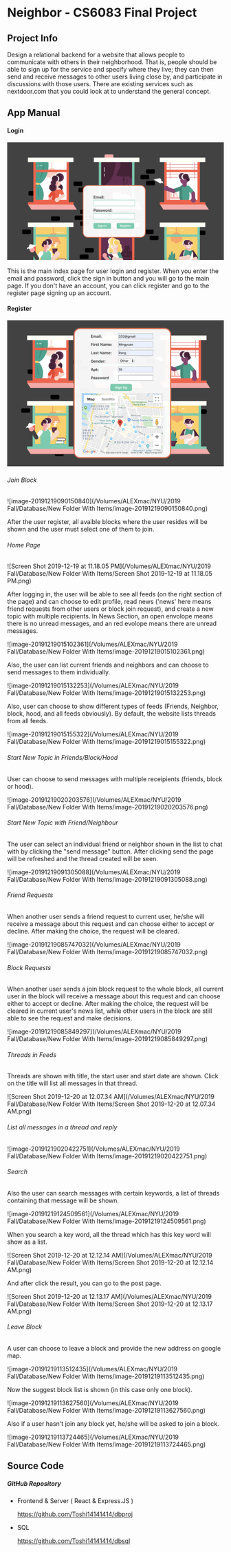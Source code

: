 # Neighbor - CS6083 Final Project

## Project Info

Design a relational backend for a website that allows people to communicate with others in their neighborhood. That is, people should be able to sign up for the service and specify where they live; they can then send and receive messages to other users living close by, and participate in discussions with those users. There are existing services such as nextdoor.com that you could look at to understand the general concept.

## App Manual

#### Login

![image-20191219014936413](https://github.com/Toshi14141414/dbproj/blob/master/info_pictures/image-20191219014936413.png)

This is the main index page for user login and register. When you enter the email and password, click the sign in button and you will go to the main page. If you don't have an account, you can click register and go to the register page signing up an account.

#### Register

![image-20191219090101573](https://github.com/Toshi14141414/dbproj/blob/master/info_pictures/image-20191219090101573.png)

###### Join Block

![image-20191219090150840](/Volumes/ALEXmac/NYU/2019 Fall/Database/New Folder With Items/image-20191219090150840.png)

After the user register, all avaible blocks where the user resides will be shown and the user must select one of them to join.

###### Home Page

![Screen Shot 2019-12-19 at 11.18.05 PM](/Volumes/ALEXmac/NYU/2019 Fall/Database/New Folder With Items/Screen Shot 2019-12-19 at 11.18.05 PM.png)

After logging in, the user will be able to see all feeds (on the right section of the page) and can choose to edit profile, read news ('news' here means friend requests from other users or block join request), and create a new topic with multiple recipients. In News Section, an open envolope means there is no unread messages, and an red evolope means there are unread messages.

![image-20191219015102361](/Volumes/ALEXmac/NYU/2019 Fall/Database/New Folder With Items/image-20191219015102361.png)

Also, the user can list current friends and neighbors and can choose to send messages to them individually.

![image-20191219015132253](/Volumes/ALEXmac/NYU/2019 Fall/Database/New Folder With Items/image-20191219015132253.png)

Also, user can choose to show different types of feeds (Friends, Neighbor, block, hood, and all feeds obviously). By default, the website lists threads from all feeds.

![image-20191219015155322](/Volumes/ALEXmac/NYU/2019 Fall/Database/New Folder With Items/image-20191219015155322.png)

###### Start New Topic in Friends/Block/Hood

User can choose to send messages with multiple receipients (friends, block or hood).

![image-20191219020203576](/Volumes/ALEXmac/NYU/2019 Fall/Database/New Folder With Items/image-20191219020203576.png)

###### Start New Topic with Friend/Neighbour

The user can select an individual friend or neighbor shown in the list to chat with by clicking the "send message" button. After clicking send the page will be refreshed and the thread created will be seen.

![image-20191219091305088](/Volumes/ALEXmac/NYU/2019 Fall/Database/New Folder With Items/image-20191219091305088.png)

###### Friend Requests

When another user sends a friend request to current user, he/she will receive a message about this request and can choose either to accept or decline. After making the choice, the request will be cleared.

![image-20191219085747032](/Volumes/ALEXmac/NYU/2019 Fall/Database/New Folder With Items/image-20191219085747032.png)

###### Block Requests

When another user sends a join block request to the whole block, all current user in the block will receive a message about this request and can choose either to accept or decline. After making the choice, the request will be cleared in current user's news list, while other users in the block are still able to see the request and make decisions.

![image-20191219085849297](/Volumes/ALEXmac/NYU/2019 Fall/Database/New Folder With Items/image-20191219085849297.png)

###### Threads in Feeds

Threads are shown with title, the start user and start date are shown. Click on the title will list all messages in that thread.

![Screen Shot 2019-12-20 at 12.07.34 AM](/Volumes/ALEXmac/NYU/2019 Fall/Database/New Folder With Items/Screen Shot 2019-12-20 at 12.07.34 AM.png)

###### List all messages in a thread and reply

![image-20191219020422751](/Volumes/ALEXmac/NYU/2019 Fall/Database/New Folder With Items/image-20191219020422751.png)

###### Search

Also the user can search messages with certain keywords, a list of threads containing that message will be shown.

![image-20191219124509561](/Volumes/ALEXmac/NYU/2019 Fall/Database/New Folder With Items/image-20191219124509561.png)

When you search a key word, all the thread which has this key word will show as a list.

![Screen Shot 2019-12-20 at 12.12.14 AM](/Volumes/ALEXmac/NYU/2019 Fall/Database/New Folder With Items/Screen Shot 2019-12-20 at 12.12.14 AM.png)

And after click the result, you can go to the post page.

![Screen Shot 2019-12-20 at 12.13.17 AM](/Volumes/ALEXmac/NYU/2019 Fall/Database/New Folder With Items/Screen Shot 2019-12-20 at 12.13.17 AM.png)

###### Leave Block

A user can choose to leave a block and provide the new address on google map.

![image-20191219113512435](/Volumes/ALEXmac/NYU/2019 Fall/Database/New Folder With Items/image-20191219113512435.png)

Now the suggest block list is shown (in this case only one block).

![image-20191219113627560](/Volumes/ALEXmac/NYU/2019 Fall/Database/New Folder With Items/image-20191219113627560.png)

Also if a user hasn't join any block yet, he/she will be asked to join a block.

![image-20191219113724465](/Volumes/ALEXmac/NYU/2019 Fall/Database/New Folder With Items/image-20191219113724465.png)

## Source Code

##### GitHub Repository

- Frontend & Server ( React & Express.JS )

  https://github.com/Toshi14141414/dbproj

- SQL

  https://github.com/Toshi14141414/dbsql
